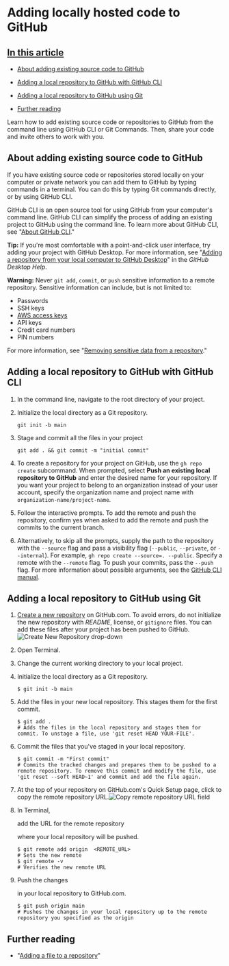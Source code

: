 # Adding locally hosted code to GitHub

## [In this article](https://docs.github.com/get-started/importing-your-projects-to-github/importing-source-code-to-github/adding-locally-hosted-code-to-github#in-this-article)

- [About adding existing source code to GitHub](https://docs.github.com/en/get-started/importing-your-projects-to-github/importing-source-code-to-github/adding-locally-hosted-code-to-github#about-adding-existing-source-code-to-github)

- [Adding a local repository to GitHub with GitHub CLI](https://docs.github.com/en/get-started/importing-your-projects-to-github/importing-source-code-to-github/adding-locally-hosted-code-to-github#adding-a-local-repository-to-github-with-github-cli)

- [Adding a local repository to GitHub using Git](https://docs.github.com/en/get-started/importing-your-projects-to-github/importing-source-code-to-github/adding-locally-hosted-code-to-github#adding-a-local-repository-to-github-using-git)

- [Further reading](https://docs.github.com/en/get-started/importing-your-projects-to-github/importing-source-code-to-github/adding-locally-hosted-code-to-github#further-reading)

Learn how to add existing source code or repositories to GitHub from the command line using GitHub CLI or Git Commands. Then, share your code and invite others to work with you.

## About adding existing source code to GitHub

If you have existing source code or repositories stored locally on your computer or private network you can add them to GitHub by typing commands in a terminal. You can do this by typing Git commands directly, or by using GitHub CLI.

GitHub CLI is an open source tool for using GitHub from your computer's command line. GitHub CLI can simplify the process of adding an existing project to GitHub using the command line. To learn more about GitHub CLI, see "[About GitHub CLI](https://docs.github.com/en/github-cli/github-cli/about-github-cli)."

**Tip:** If you're most comfortable with a point-and-click user interface, try adding your project with GitHub Desktop. For more information, see "[Adding a repository from your local computer to GitHub Desktop](https://docs.github.com/en/desktop/guides/contributing-to-projects/adding-a-repository-from-your-local-computer-to-github-desktop)" in the *GitHub Desktop Help*.

**Warning:** Never `git add`, `commit`, or `push` sensitive information to a remote repository. Sensitive information can include, but is not limited to:

- Passwords
- SSH keys
- [AWS access keys](http://docs.aws.amazon.com/AWSSimpleQueueService/latest/SQSGettingStartedGuide/AWSCredentials.html)
- API keys
- Credit card numbers
- PIN numbers

For more information, see "[Removing sensitive data from a repository](https://docs.github.com/en/articles/removing-sensitive-data-from-a-repository)."

## Adding a local repository to GitHub with GitHub CLI

1. In the command line, navigate to the root directory of your project.

2. Initialize the local directory as a Git repository.

    ```shell
    git init -b main
    ```

3. Stage and commit all the files in your project

    ```shell
    git add . && git commit -m "initial commit"
    ```

4. To create a repository for your project on GitHub, use the `gh repo create` subcommand. When prompted, select **Push an existing local repository to GitHub** and enter the desired name for your repository. If you want your project to belong to an organization instead of your user account, specify the organization name and project name with `organization-name/project-name`.

5. Follow the interactive prompts. To add the remote and push the repository, confirm yes when asked to add the remote and push the commits to the current branch.

6. Alternatively, to skip all the prompts, supply the path to the repository with the `--source` flag and pass a visibility flag (`--public`, `--private`, or `--internal`). For example, `gh repo create --source=. --public`. Specify a remote with the `--remote` flag. To push your commits, pass the `--push` flag. For more information about possible arguments, see the [GitHub CLI manual](https://cli.github.com/manual/gh_repo_create).

## Adding a local repository to GitHub using Git

1. [Create a new repository](https://docs.github.com/en/articles/creating-a-new-repository) on GitHub.com. To avoid errors, do not initialize the new repository with *README*, license, or `gitignore` files. You can add these files after your project has been pushed to GitHub.![Create New Repository drop-down](https://docs.github.com/assets/cb-11427/images/help/repository/repo-create.png)

2. Open Terminal.

3. Change the current working directory to your local project.

4. Initialize the local directory as a Git repository.

    ```shell
    $ git init -b main
    ```

5. Add the files in your new local repository. This stages them for the first commit.

    ```shell
    $ git add .
    # Adds the files in the local repository and stages them for commit. To unstage a file, use 'git reset HEAD YOUR-FILE'.
    ```

6. Commit the files that you've staged in your local repository.

    ```shell
    $ git commit -m "First commit"
    # Commits the tracked changes and prepares them to be pushed to a remote repository. To remove this commit and modify the file, use 'git reset --soft HEAD~1' and commit and add the file again.
    ```

7. At the top of your repository on GitHub.com's Quick Setup page, click to copy the remote repository URL.![Copy remote repository URL field](https://docs.github.com/assets/cb-25662/images/help/repository/copy-remote-repository-url-quick-setup.png)

8. In Terminal,

     

    add the URL for the remote repository

     

    where your local repository will be pushed.

    ```shell
    $ git remote add origin  <REMOTE_URL> 
    # Sets the new remote
    $ git remote -v
    # Verifies the new remote URL
    ```

9. Push the changes

     

    in your local repository to GitHub.com.

    ```shell
    $ git push origin main
    # Pushes the changes in your local repository up to the remote repository you specified as the origin
    ```

## Further reading

- "[Adding a file to a repository](https://docs.github.com/en/repositories/working-with-files/managing-files/adding-a-file-to-a-repository#adding-a-file-to-a-repository-using-the-command-line)"